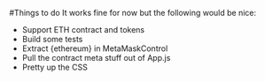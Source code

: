 #Things to do
It works fine for now but the following would be nice:
* Support ETH contract and tokens
* Build some tests
* Extract {ethereum} in MetaMaskControl
* Pull the contract meta stuff out of App.js
* Pretty up the CSS
